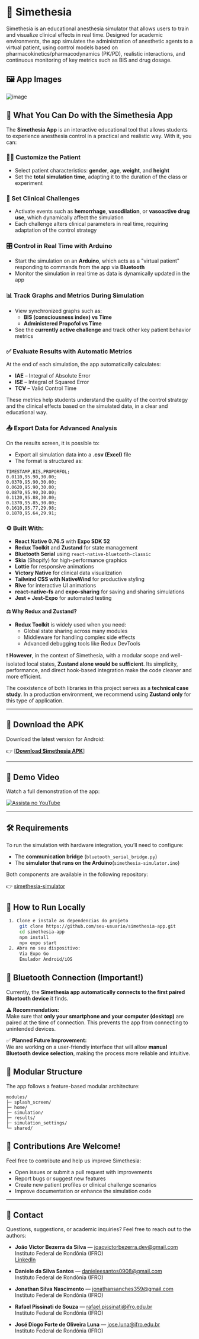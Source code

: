 # 🧠 Simethesia

Simethesia is an educational anesthesia simulator that allows users to train and visualize clinical effects in real time. Designed for academic environments, the app simulates the administration of anesthetic agents to a virtual patient, using control models based on pharmacokinetics/pharmacodynamics (PK/PD), realistic interactions, and continuous monitoring of key metrics such as BIS and drug dosage.

## 🖼️ App Images

![image](https://github.com/user-attachments/assets/afdf00ae-ea5c-4cc5-a9a5-6d260ba3519a)

## 🎯 What You Can Do with the Simethesia App

The **Simethesia App** is an interactive educational tool that allows students to experience anesthesia control in a practical and realistic way. With it, you can:

### 👩‍⚕️ Customize the Patient

- Select patient characteristics: **gender**, **age**, **weight**, and **height**
- Set the **total simulation time**, adapting it to the duration of the class or experiment

### 🧪 Set Clinical Challenges

- Activate events such as **hemorrhage**, **vasodilation**, or **vasoactive drug use**, which dynamically affect the simulation
- Each challenge alters clinical parameters in real time, requiring adaptation of the control strategy

### 🎛️ Control in Real Time with Arduino

- Start the simulation on an **Arduino**, which acts as a "virtual patient" responding to commands from the app via **Bluetooth**
- Monitor the simulation in real time as data is dynamically updated in the app

### 📊 Track Graphs and Metrics During Simulation

- View synchronized graphs such as:
  - **BIS (consciousness index) vs Time**
  - **Administered Propofol vs Time**
- See the **currently active challenge** and track other key patient behavior metrics

### ✅ Evaluate Results with Automatic Metrics

At the end of each simulation, the app automatically calculates:

- **IAE** – Integral of Absolute Error  
- **ISE** – Integral of Squared Error  
- **TCV** – Valid Control Time

These metrics help students understand the quality of the control strategy and the clinical effects based on the simulated data, in a clear and educational way.

### 📤 Export Data for Advanced Analysis

On the results screen, it is possible to:

- Export all simulation data into a **.csv (Excel)** file
- The format is structured as:

```
TIMESTAMP,BIS,PROPORFOL;
0.0110,95.90,30.00;
0.0370,95.90,30.00;
0.0620,95.90,30.00;
0.0870,95.90,30.00;
0.1120,95.88,30.00;
0.1370,95.85,30.00;
0.1610,95.77,29.98;
0.1870,95.64,29.91;
```

### ⚙️ Built With:
- **React Native 0.76.5** with **Expo SDK 52**
- **Redux Toolkit** and **Zustand** for state management
- **Bluetooth Serial** using `react-native-bluetooth-classic`
- **Skia** (Shopify) for high-performance graphics
- **Lottie** for responsive animations
- **Victory Native** for clinical data visualization
- **Tailwind CSS with NativeWind** for productive styling
- **Rive** for interactive UI animations
- **react-native-fs** and **expo-sharing** for saving and sharing simulations
- **Jest + Jest-Expo** for automated testing

#### ⚖️ Why Redux and Zustand?

- **Redux Toolkit** is widely used when you need:
  - Global state sharing across many modules
  - Middleware for handling complex side effects
  - Advanced debugging tools like Redux DevTools

❗ **However**, in the context of Simethesia, with a modular scope and well-isolated local states, **Zustand alone would be sufficient**. Its simplicity, performance, and direct hook-based integration make the code cleaner and more efficient.

The coexistence of both libraries in this project serves as a **technical case study**. In a production environment, we recommend using **Zustand only** for this type of application.

---

## 📱 Download the APK

Download the latest version for Android:

👉 [[**Download Simethesia APK**]](https://github.com/victorbezerra-dev/simethesia-app/releases/download/v1.0.0/application-706df6cf-2166-4653-8ee7-fa257e7a7707.apk)


---

## 🎥 Demo Video

Watch a full demonstration of the app:

[![Assista no YouTube](https://img.youtube.com/vi/VIDEO_ID/0.jpg)](https://www.youtube.com/watch?v=VIDEO_ID)

---

## 🛠️ Requirements

To run the simulation with hardware integration, you’ll need to configure:

- The **communication bridge** (`bluetooth_serial_bridge.py`)
- The **simulator that runs on the Arduino**(`simethesia-simulator.ino`)

Both components are available in the following repository:

👉 [simethesia-simulator](https://github.com/victorbezerra-dev/simethesia-simulator)

## 🚀 How to Run Locally
   ```bash
    1. Clone e instale as dependencias do projeto
        git clone https://github.com/seu-usuario/simethesia-app.git
        cd simethesia-app
        npm install
        npx expo start
    2. Abra no seu dispositivo:
        Via Expo Go
        Emulador Android/iOS
   ```

## 📡 Bluetooth Connection (Important!)

Currently, the **Simethesia app automatically connects to the first paired Bluetooth device** it finds.

⚠️ **Recommendation:**  
Make sure that **only your smartphone and your computer (desktop)** are paired at the time of connection. This prevents the app from connecting to unintended devices.

✅ **Planned Future Improvement:**  
We are working on a user-friendly interface that will allow **manual Bluetooth device selection**, making the process more reliable and intuitive.

## 📂 Modular Structure

The app follows a feature-based modular architecture:

```
modules/
├─ splash_screen/
├─ home/
├─ simulation/
├─ results/
├─ simulation_settings/
└─ shared/
```

## 🤝 Contributions Are Welcome!

Feel free to contribute and help us improve Simethesia:

- Open issues or submit a pull request with improvements
- Report bugs or suggest new features
- Create new patient profiles or clinical challenge scenarios
- Improve documentation or enhance the simulation code

---

## 📧 Contact

Questions, suggestions, or academic inquiries? Feel free to reach out to the authors:

- **João Victor Bezerra da Silva** — [joaovictorbezerra.dev@gmail.com](mailto:joaovictorbezerra.dev@gmail.com)  
  Instituto Federal de Rondônia (IFRO)  
  [LinkedIn](https://www.linkedin.com/in/joaovictorbezerra-dev)

- **Daniele da Silva Santos** — [danieleesantos0908@gmail.com](mailto:danieleesantos0908@gmail.com)  
  Instituto Federal de Rondônia (IFRO)

- **Jonathan Silva Nascimento** — [jonathansanches359@gmail.com](mailto:jonathansanches359@gmail.com)  
  Instituto Federal de Rondônia (IFRO)

- **Rafael Pissinati de Souza** — [rafael.pissinati@ifro.edu.br](mailto:rafael.pissinati@ifro.edu.br)  
  Instituto Federal de Rondônia (IFRO)

- **José Diogo Forte de Oliveira Luna** — [jose.luna@ifro.edu.br](mailto:jose.luna@ifro.edu.br)  
  Instituto Federal de Rondônia (IFRO)




